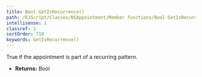 ```yaml
---
title: Bool GetIsRecurrence()
path: /EJScript/Classes/NSAppointment/Member functions/Bool GetIsRecurrence()
intellisense: 1
classref: 1
sortOrder: 719
keywords: GetIsRecurrence()
---
```



True if the appointment is part of a recurring pattern.



* **Returns:** Bool


